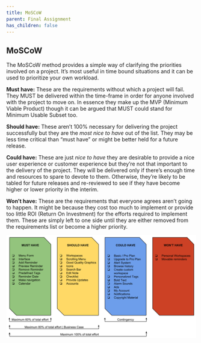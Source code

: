 ```yaml
---
title: MoSCoW
parent: Final Assignment
has_children: false
---
```


## MoSCoW
The MoSCoW method provides a simple way of clarifying the priorities involved on a project. It’s most useful in time bound situations and it can be used to prioritize your own workload.

**Must have:** These are the requirements without which a project will fail. They MUST be delivered within the time-frame in order for anyone involved with the project to move on. In essence they make up the MVP (Minimum Viable Product) though it can be argued that MUST could stand for Minimum Usable Subset too.

**Should have:** These aren’t 100% necessary for delivering the project successfully but they are the _most nice to have_ out of the list. They may be less time critical than “must have” or might be better held for a future release.

**Could have:** These are just _nice to have_ they are desirable to provide a nice user experience or customer experience but they’re not that important to the delivery of the project. They will be delivered only if there’s enough time and resources to spare to devote to them. Otherwise, they’re likely to be tabled for future releases and re-reviewed to see if they have become higher or lower priority in the interim.

**Won’t have:** These are the requirements that everyone agrees aren’t going to happen. It might be because they cost too much to implement or provide too little ROI (Return On Investment) for the efforts required to implement them. These are simply left to one side until they are either removed from the requirements list or become a higher priority.

![MoSCoW](../images/final-assignment/MoSCoW.png)